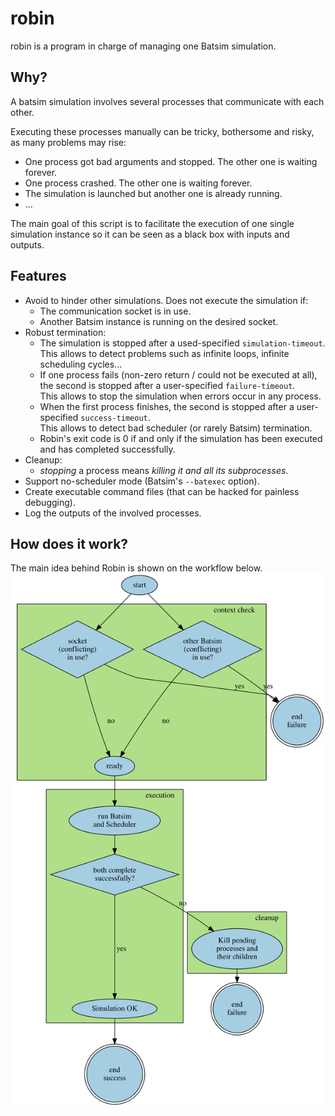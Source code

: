 # robin

robin is a program in charge of managing one Batsim simulation.

## Why?
A batsim simulation involves several processes that communicate with each other.

Executing these processes manually can be tricky, bothersome and risky,
as many problems may rise:
- One process got bad arguments and stopped. The other one is waiting forever.
- One process crashed. The other one is waiting forever.
- The simulation is launched but another one is already running.
- ...

The main goal of this script is to facilitate the execution of one single
simulation instance so it can be seen as a black box with inputs and outputs.

## Features
- Avoid to hinder other simulations. Does not execute the simulation if:
  - The communication socket is in use.
  - Another Batsim instance is running on the desired socket.
- Robust termination:
  - The simulation is stopped after a used-specified ``simulation-timeout``.  
    This allows to detect problems such as infinite loops,
    infinite scheduling cycles...
  - If one process fails (non-zero return / could not be executed at all),
    the second is stopped after a user-specified ``failure-timeout``.  
    This allows to stop the simulation when errors occur in any process.
  - When the first process finishes, the second is stopped after a
    user-specified ``success-timeout``.  
    This allows to detect bad scheduler (or rarely Batsim) termination.
  - Robin's exit code is 0 if and only if the simulation has been executed
    and has completed successfully.
- Cleanup:
  - *stopping* a process means *killing it and all its subprocesses*.
- Support no-scheduler mode (Batsim's ``--batexec`` option).
- Create executable command files (that can be hacked for painless debugging).
- Log the outputs of the involved processes.

## How does it work?
The main idea behind Robin is shown on the workflow below.
![robin main idea](automata/smooth2.svg "Robin main idea")
